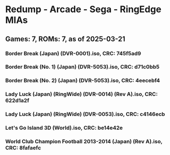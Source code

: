 # Redump - Arcade - Sega - RingEdge MIAs
## Games: 7, ROMs: 7, as of 2025-03-21

### Border Break (Japan) (DVR-0001).iso, CRC: 745f5ad9
### Border Break (No. 1) (Japan) (DVR-5053).iso, CRC: d71c0bb5
### Border Break (No. 2) (Japan) (DVR-5053).iso, CRC: 4eecebf4
### Lady Luck (Japan) (RingWide) (DVR-0014) (Rev A).iso, CRC: 622d1a2f
### Lady Luck (Japan) (RingWide) (DVR-0053).iso, CRC: c4146ecb
### Let's Go Island 3D (World).iso, CRC: be14e42e
### World Club Champion Football 2013-2014 (Japan) (Rev A).iso, CRC: 8fafaefc
